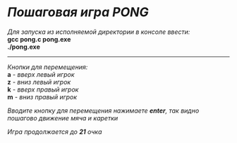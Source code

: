 # ***Пошаговая игра PONG***

*Для запуска из исполняемой директории в консоле ввести:*    
    **gcc pong.c pong.exe**    
    **./pong.exe**    

___

*Кнопки для перемещения:*   
    **a** - *вверх левый игрок*   
    **z** - *вниз левый игрок*   
    **k** - *вверх правый игрок*  
    **m** - *вниз правый игрок*   

*Вводите кнопку для перемещения нажимаете ***enter***, так видно пошагово движение мяча и каретки*   

*Игра продолжается до ***21*** очка*    